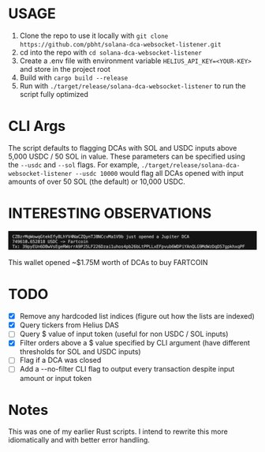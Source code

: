 # USAGE
1. Clone the repo to use it locally with `git clone https://github.com/pbht/solana-dca-websocket-listener.git`
2. cd into the repo with `cd solana-dca-websocket-listener`
3. Create a .env file with environment variable `HELIUS_API_KEY=<YOUR-KEY>` and store in the project root
4. Build with `cargo build --release`
5. Run with `./target/release/solana-dca-websocket-listener` to run the script fully optimized

# CLI Args
The script defaults to flagging DCAs with SOL and USDC inputs above 5,000 USDC / 50 SOL in value. These parameters can be specified using the `--usdc` and `--sol` flags. For example, `./target/release/solana-dca-websocket-listener --usdc 10000` would flag all DCAs opened with input amounts of over 50 SOL (the default) or 10,000 USDC.

# INTERESTING OBSERVATIONS
![$1M Fartcoin DCA](assets/fartcoin-1m-dca.png)
![$750K Fartcoin DCA](assets/fartcoin-750k-dca.png)

This wallet opened ~$1.75M worth of DCAs to buy FARTCOIN

# TODO
- [x] Remove any hardcoded list indices (figure out how the lists are indexed)
- [x] Query tickers from Helius DAS
- [ ] Query $ value of input token (useful for non USDC / SOL inputs)
- [x] Filter orders above a $ value specified by CLI argument (have different thresholds for SOL and USDC inputs)
- [ ] Flag if a DCA was closed
- [ ] Add a --no-filter CLI flag to output every transaction despite input amount or input token

# Notes
This was one of my earlier Rust scripts. I intend to rewrite this more idiomatically and with better error handling.
